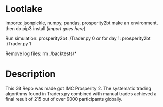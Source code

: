 # Lootlake

imports: jsonpickle, numpy, pandas, prosperity2bt
make an environment, then do pip3 install (*import goes here*)

Run simulation: prosperity2bt ./Trader.py 0
or for day 1: prosperity2bt ./Trader.py 1

Remove log files: rm ./backtests/*

# Description
This Git Repo was made got IMC Prosperity 2. The systematic trading algorithms found in Traders.py combined with manual trades achieved a final result of 215 out of over 9000 participants globally.

